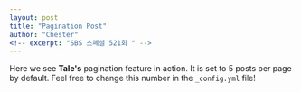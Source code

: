 ```yaml
---
layout: post
title: "Pagination Post"
author: "Chester"
<!-- excerpt: "SBS 스폐셜 521회 " -->
---
```


Here we see **Tale's** pagination feature in action. It is set to 5 posts per page by default. Feel free to change this number in the `_config.yml` file!
